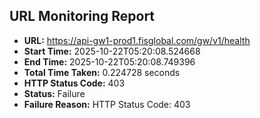 ## URL Monitoring Report

- **URL:** https://api-gw1-prod1.fisglobal.com/gw/v1/health
- **Start Time:** 2025-10-22T05:20:08.524668
- **End Time:** 2025-10-22T05:20:08.749396
- **Total Time Taken:** 0.224728 seconds
- **HTTP Status Code:** 403
- **Status:** Failure
- **Failure Reason:** HTTP Status Code: 403
